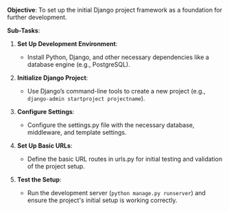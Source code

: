 **Objective**: To set up the initial Django project framework as a foundation for further development.

**Sub-Tasks**:
1. **Set Up Development Environment**:
   - Install Python, Django, and other necessary dependencies like a database engine (e.g., PostgreSQL).

2. **Initialize Django Project**:
   - Use Django’s command-line tools to create a new project (e.g., `django-admin startproject projectname`).

3. **Configure Settings**:
   - Configure the settings.py file with the necessary database, middleware, and template settings.

4. **Set Up Basic URLs**:
   - Define the basic URL routes in urls.py for initial testing and validation of the project setup.

5. **Test the Setup**:
   - Run the development server (`python manage.py runserver`) and ensure the project's initial setup is working correctly.
